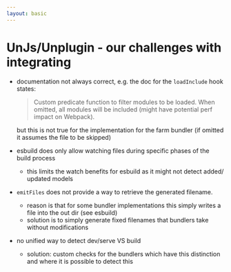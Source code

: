 ```yaml
---
layout: basic
---
```


<h1>
    <simple-icons:unjs class="baseColor mr-2" />UnJs/Unplugin - our challenges with integrating
</h1>

<v-clicks>

- <ant-design-frown-filled class="text-red-400" /> documentation not always correct, e.g. the doc for the `loadInclude` hook states:

  > Custom predicate function to filter modules to be loaded. When omitted, all modules will be included (might have potential perf impact on Webpack).

  but this is not true for the implementation for the farm bundler (if omitted it assumes the file to be skipped)

- <ant-design-frown-filled class="text-red-400" /> esbuild does only allow watching files during specific phases of the build process

  - this limits the watch benefits for esbuild as it might not detect added/ updated models

- <ant-design-frown-filled class="text-red-400" /> `emitFiles` does not provide a way to retrieve the generated filename.

  - reason is that for some bundler implementations this simply writes a file into the out dir (see esbuild)
  - solution is to simply generate fixed filenames that bundlers take without modifications

- <ant-design-frown-filled class="text-red-400" /> no unified way to detect dev/serve VS build
  - solution: custom checks for the bundlers which have this distinction and where it is possible to detect this

</v-clicks>
